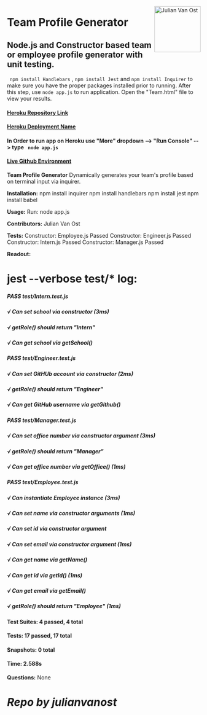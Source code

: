

<a href="https://github.com/julianvanost" style="float:right"><img src="https://avatars3.githubusercontent.com/u/13158626?s=460&v=4" alt="Julian Van Ost" title="Julian Van Ost" width="120" height="120"></a>

# Team Profile Generator
## Node.js and Constructor based team or employee profile generator with unit testing.
``` npm install Handlebars``` , ``` npm install Jest ``` and ``` npm install Inquirer ``` to make sure you have the proper packages installed prior to running.
After this step, use ``` node app.js ``` to run application. Open the "Team.html" file to view your results.

#### [Heroku Repository Link](https://git.heroku.com/powerful-harbor-63187.git) 
#### [Heroku Deployment Name](powerful-harbor-63187) 
#### In Order to run app on Heroku use "More" dropdown --> "Run Console" --> type ```  node app.js ``` 
#### [Live Github Environment](https://julianvanost.github.io/Homework-10/)

__Team Profile Generator__
Dynamically generates your team's profile based on terminal input via inquirer.

__Installation:__
npm install inquirer
npm install handlebars
npm install jest
npm install babel

__Usage:__
Run: node app.js

__Contributors:__
Julian Van Ost

__Tests:__
Constructor: Employee.js Passed
Constructor: Engineer.js Passed
Constructor: Intern.js Passed
Constructor: Manager.js Passed

__Readout:__
 # jest --verbose test/* log: 
 ##### PASS  test/Intern.test.js  
 ##### √ Can set school via constructor (3ms)
 ##### √ getRole() should return "Intern"
 ##### √ Can get school via getSchool()

 ##### PASS  test/Engineer.test.js
 ##### √ Can set GitHUb account via constructor (2ms)
 ##### √ getRole() should return "Engineer"
 ##### √ Can get GitHub username via getGithub()

##### PASS  test/Manager.test.js
##### √ Can set office number via constructor argument (3ms)
##### √ getRole() should return "Manager"
#####  √ Can get office number via getOffice() (1ms)

##### PASS  test/Employee.test.js
##### √ Can instantiate Employee instance (3ms)
##### √ Can set name via constructor arguments (1ms)
##### √ Can set id via constructor argument
##### √ Can set email via constructor argument (1ms)
##### √ Can get name via getName()
##### √ Can get id via getId() (1ms)
##### √ Can get email via getEmail()
##### √ getRole() should return "Employee" (1ms)

#### Test Suites: 4 passed, 4 total
#### Tests:       17 passed, 17 total
#### Snapshots:   0 total
#### Time:        2.588s

__Questions:__
None


# _Repo by julianvanost_
